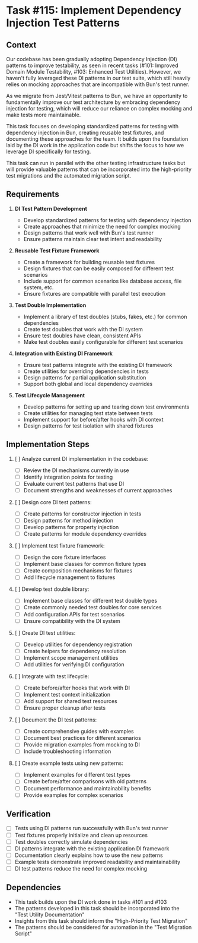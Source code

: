 # Task #115: Implement Dependency Injection Test Patterns

## Context

Our codebase has been gradually adopting Dependency Injection (DI) patterns to improve testability, as seen in recent tasks (#101: Improved Domain Module Testability, #103: Enhanced Test Utilities). However, we haven't fully leveraged these DI patterns in our test suite, which still heavily relies on mocking approaches that are incompatible with Bun's test runner.

As we migrate from Jest/Vitest patterns to Bun, we have an opportunity to fundamentally improve our test architecture by embracing dependency injection for testing, which will reduce our reliance on complex mocking and make tests more maintainable.

This task focuses on developing standardized patterns for testing with dependency injection in Bun, creating reusable test fixtures, and documenting these approaches for the team. It builds upon the foundation laid by the DI work in the application code but shifts the focus to how we leverage DI specifically for testing.

This task can run in parallel with the other testing infrastructure tasks but will provide valuable patterns that can be incorporated into the high-priority test migrations and the automated migration script.

## Requirements

1. **DI Test Pattern Development**

   - Develop standardized patterns for testing with dependency injection
   - Create approaches that minimize the need for complex mocking
   - Design patterns that work well with Bun's test runner
   - Ensure patterns maintain clear test intent and readability

2. **Reusable Test Fixture Framework**

   - Create a framework for building reusable test fixtures
   - Design fixtures that can be easily composed for different test scenarios
   - Include support for common scenarios like database access, file system, etc.
   - Ensure fixtures are compatible with parallel test execution

3. **Test Double Implementation**

   - Implement a library of test doubles (stubs, fakes, etc.) for common dependencies
   - Create test doubles that work with the DI system
   - Ensure test doubles have clean, consistent APIs
   - Make test doubles easily configurable for different test scenarios

4. **Integration with Existing DI Framework**

   - Ensure test patterns integrate with the existing DI framework
   - Create utilities for overriding dependencies in tests
   - Design patterns for partial application substitution
   - Support both global and local dependency overrides

5. **Test Lifecycle Management**
   - Develop patterns for setting up and tearing down test environments
   - Create utilities for managing test state between tests
   - Implement support for before/after hooks with DI context
   - Design patterns for test isolation with shared fixtures

## Implementation Steps

1. [ ] Analyze current DI implementation in the codebase:

   - [ ] Review the DI mechanisms currently in use
   - [ ] Identify integration points for testing
   - [ ] Evaluate current test patterns that use DI
   - [ ] Document strengths and weaknesses of current approaches

2. [ ] Design core DI test patterns:

   - [ ] Create patterns for constructor injection in tests
   - [ ] Design patterns for method injection
   - [ ] Develop patterns for property injection
   - [ ] Create patterns for module dependency overrides

3. [ ] Implement test fixture framework:

   - [ ] Design the core fixture interfaces
   - [ ] Implement base classes for common fixture types
   - [ ] Create composition mechanisms for fixtures
   - [ ] Add lifecycle management to fixtures

4. [ ] Develop test double library:

   - [ ] Implement base classes for different test double types
   - [ ] Create commonly needed test doubles for core services
   - [ ] Add configuration APIs for test scenarios
   - [ ] Ensure compatibility with the DI system

5. [ ] Create DI test utilities:

   - [ ] Develop utilities for dependency registration
   - [ ] Create helpers for dependency resolution
   - [ ] Implement scope management utilities
   - [ ] Add utilities for verifying DI configuration

6. [ ] Integrate with test lifecycle:

   - [ ] Create before/after hooks that work with DI
   - [ ] Implement test context initialization
   - [ ] Add support for shared test resources
   - [ ] Ensure proper cleanup after tests

7. [ ] Document the DI test patterns:

   - [ ] Create comprehensive guides with examples
   - [ ] Document best practices for different scenarios
   - [ ] Provide migration examples from mocking to DI
   - [ ] Include troubleshooting information

8. [ ] Create example tests using new patterns:
   - [ ] Implement examples for different test types
   - [ ] Create before/after comparisons with old patterns
   - [ ] Document performance and maintainability benefits
   - [ ] Provide examples for complex scenarios

## Verification

- [ ] Tests using DI patterns run successfully with Bun's test runner
- [ ] Test fixtures properly initialize and clean up resources
- [ ] Test doubles correctly simulate dependencies
- [ ] DI patterns integrate with the existing application DI framework
- [ ] Documentation clearly explains how to use the new patterns
- [ ] Example tests demonstrate improved readability and maintainability
- [ ] DI test patterns reduce the need for complex mocking

## Dependencies

- This task builds upon the DI work done in tasks #101 and #103
- The patterns developed in this task should be incorporated into the "Test Utility Documentation"
- Insights from this task should inform the "High-Priority Test Migration"
- The patterns should be considered for automation in the "Test Migration Script"
